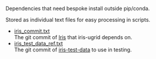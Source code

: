 Dependencies that need bespoke install outside pip/conda.

Stored as individual text files for easy processing in scripts.

* [iris_commit.txt](iris_commit.txt)  
  The git commit of [Iris](https://github.com/SciTools/iris) that iris-ugrid
  depends on.
* [iris_test_data_ref.txt](iris_test_data_ref.txt)  
  The git commit of [iris-test-data](https://github.com/SciTools/iris-test-data)
  to use in testing.
